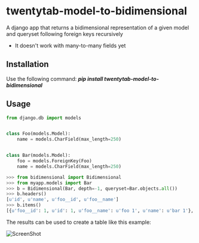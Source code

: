 twentytab-model-to-bidimensional
================================

A django app that returns a bidimensional representation of a given model and queryset following foreign keys recursively

* It doesn't work with many-to-many fields yet

## Installation

Use the following command: <b><i>pip install twentytab-model-to-bidimensional</i></b>


## Usage

```py
from django.db import models


class Foo(models.Model):
    name = models.CharField(max_length=250)


class Bar(models.Model):
    foo = models.ForeignKey(Foo)
    name = models.CharField(max_length=250)

```

```py
>>> from bidimensional import Bidimensional
>>> from myapp.models import Bar
>>> b = Bidimensional(Bar, depth=-1, queryset=Bar.objects.all())
>>> b.headers()
[u'id', u'name', u'foo__id', u'foo__name']
>>> b.items()
[{u'foo__id': 1, u'id': 1, u'foo__name': u'foo 1', u'name': u'bar 1'}, {u'foo__id': 2, u'id': 2, u'foo__name': u'foo 2', u'name': u'bar 2'}]
```

The results can be used to create a table like this example:

![ScreenShot](https://raw.github.com/20tab/twentytab-model-to-bidimensional/master/screenshot.png)